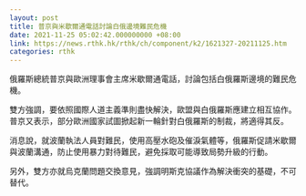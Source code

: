 ```yaml
---
layout: post
title: 普京與米歇爾通電話討論白俄邊境難民危機
date: 2021-11-25 05:02:42.000000000 +08:00
link: https://news.rthk.hk/rthk/ch/component/k2/1621327-20211125.htm
categories: rthk
---
```


俄羅斯總統普京與歐洲理事會主席米歇爾通電話，討論包括白俄羅斯邊境的難民危機。

雙方強調，要依照國際人道主義準則盡快解決，歐盟與白俄羅斯應建立相互協作。普京又表示，部分歐洲國家試圖掀起新一輪針對白俄羅斯的制裁，將適得其反。

消息說，就波蘭執法人員對難民，使用高壓水砲及催淚氣體等，俄羅斯促請米歇爾與波蘭溝通，防止使用暴力對待難民，避免採取可能導致局勢升級的行動。

另外，雙方亦就烏克蘭問題交換意見，強調明斯克協議作為解決衝突的基礎，不可替代。
